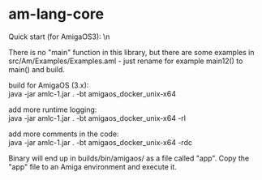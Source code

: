 # am-lang-core

Quick start (for AmigaOS3): \n

There is no "main" function in this library, but there are some examples in src/Am/Examples/Examples.aml - just rename for example main12() to main() and build.

build for AmigaOS (3.x): \
java -jar amlc-1.jar . -bt amigaos_docker_unix-x64

add more runtime logging: \
java -jar amlc-1.jar . -bt amigaos_docker_unix-x64 -rl

add more comments in the code: \
java -jar amlc-1.jar . -bt amigaos_docker_unix-x64 -rdc

Binary will end up in builds/bin/amigaos/ as a file called "app". Copy the "app" file to an Amiga environment and execute it. 

